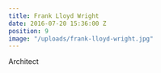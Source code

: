 ```yaml
---
title: Frank Lloyd Wright
date: 2016-07-20 15:36:00 Z
position: 9
image: "/uploads/frank-lloyd-wright.jpg"
---
```


Architect
